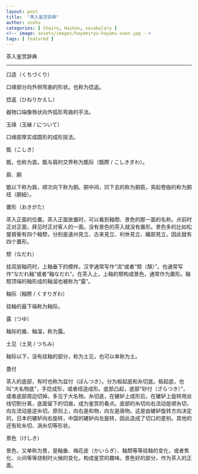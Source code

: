 ```yaml
---
layout: post
title:  "茶入鉴赏辞典"
author: soshu
categories: [ Chaire, Haiken, vocabulary ]
<!-- image: assets/images/hayamiryu-hayami-soen.jpg -->
tags: [ featured ]
---
```


茶入鉴赏辞典

----

口造（くちづくり）

口缘部分向外侧弯曲的形状。也称为捻返。

捻返（ひねりかえし）

器物口端像唇状向外弧形弯曲的手法。

玉缘（玉縁 / について）

口缘部厚实成圆形的成形技法。

甑（こしき）

甑，也称为首。甑与肩的交界称为甑际（甑際 / こしきぎわ）。

肩、胴

甑以下称为肩，顺次向下称为胴。胴中间，凹下去的称为胴筋，突起卷曲的称为胴纽（胴紐）。

<a name="置形">置形（おきがた）</a>

茶入正面的位置。茶入正面放置时，可以看到釉颓、景色的那一面的名称。点前时正对正面，拜见时正对客人的一面。没有景色的茶入就没有置形。景色多的比如松屋肩衝有四个釉颓，分别是遠州見立、古来見立、利休見立、織部見立，因此就有四个置形。

<a name="颓">颓（なだれ）</a>

挂双层釉药时，上釉垂下的模样。汉字通常写作“流”或者“颓（頽）”。也通常写作“なだれ釉”或者“釉なだれ”。在茶入上，上釉的颓构成景色，通常作为置形。釉颓顶端的釉形成的釉溜也被称为“露”。

釉际（釉際 / くすりぎわ）

挂釉的最下端称为釉际。

露（つゆ）

釉际的垂、釉溜，称为露。

<a name="土见">土见（土見 / つちみ）</a>

釉际以下，没有挂釉的部分，称为土见，也可以单称为土。

畳付

茶入的底部，有时也称为盆付（ぼんつき）。分为板起底和糸切底。板起底，也叫“大名物底”，手捻成形，或者纽造成形。底部凸起，底部“砂付（ざらつき）”，或者底部周边切掉。多见于大名物。糸切底，在辘轳上成形后，在辘轳上旋转用丝线切割分离，底面留下的切痕，成为鉴赏的看点。底部的糸切向右流动是顺糸切，向左流动是逆糸切。原则上，向右是和物，向左是唐物。这是由辘轳旋转方向决定的，日本的辘轳向右旋转，中国的辘轳向左旋转，因此造成了切口的差别。其他的还有轮糸切、涡糸切等形状。

<a name="景色">景色（けしき）</a>

景色，又单称为景，是釉垂、梅花皮（かいらぎ）、釉颓等等挂釉的变化，或者焦化、火间等等烧制时火候的变化，构成鉴赏的趣味。景色好的部分，作为茶入的正面。
